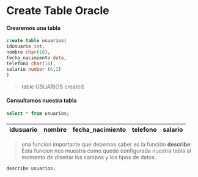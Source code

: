 # Create Table Oracle

#### Crearemos una tabla
```sql
create table usuarios(
idusuario int,
nombre char(10),
fecha_nacimiento date,
telefono char(10),
salario number (6,2)
)
```
> table USUARIOS created.

#### Consultamos nuestra tabla
```sql
select * from usuarios;
```
#### 
 | idusuario            | nombre           |  fecha_nacimiento   |   telefono   |   salario   |
 | ---------------------|:----------------:|--------------------:|-------------:|------------:|
 
> una funcion importante que debemos saber es la función **describe**: Esta funcion nos muestra como quedo configurada nuestra tabla al momento de diseñar los campos y los tipos de datos.
```sql
describe usuarios;
```
